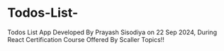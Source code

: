 # Todos-List-
Todos List App Developed By Prayash Sisodiya on 22 Sep 2024,  During React Certification Course Offered By Scaller Topics!!  
